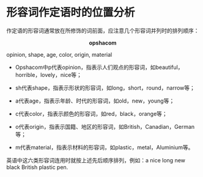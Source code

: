 # 形容词作定语时的位置分析

作定语的形容词通常放在所修饰的词前面，应注意几个形容词并列时的排列顺序：

<center><strong>opshacom</strong></center>

opinion, shape, age, color, origin, material



- Opshacom中p代表opinion，指表示人们观点的形容词，如beautiful，horrible，lovely，nice等；

- sh代表shape，指表示形状的形容词，如long，short，round，narrow等；

- a代表age，指表示年龄、时代的形容词，如old，new，young等；

- c代表color，指表示颜色的形容词，如red，black，orange等；

- o代表origin，指表示国籍、地区的形容词，如British，Canadian，German等；

- m代表material，指表示材料的形容词，如plastic，metal，Aluminium等。

  

英语中这六类形容词连用时就按上述先后顺序排列，例如：a nice long new black British plastic pen.

